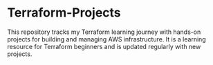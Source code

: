 # Terraform-Projects
This repository tracks my Terraform learning journey with hands-on projects for building and managing AWS infrastructure. It is a learning resource for Terraform beginners and is updated regularly with new projects.
